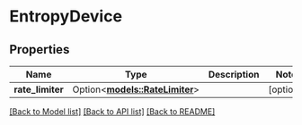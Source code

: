 # EntropyDevice

## Properties

Name | Type | Description | Notes
------------ | ------------- | ------------- | -------------
**rate_limiter** | Option<[**models::RateLimiter**](RateLimiter.md)> |  | [optional]

[[Back to Model list]](../README.md#documentation-for-models) [[Back to API list]](../README.md#documentation-for-api-endpoints) [[Back to README]](../README.md)


